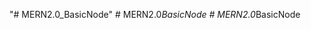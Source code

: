 "# MERN2.0_BasicNode" 
#   M E R N 2 . 0 _ B a s i c N o d e  
 #   M E R N 2 . 0 _ B a s i c N o d e  
 